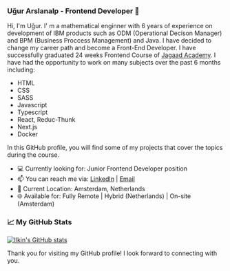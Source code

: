 ### Uğur Arslanalp - Frontend Developer 👋

Hi, I'm Uğur. I' m a mathematical enginner with 6 years of experience on development of IBM products such as ODM (Operational Decison Manager) and BPM (Business Proccess Management) and Java. I have decided to change my career path and become a Front-End Developer. I have successfully graduated 24 weeks Frontend Course of [Jagaad Academy](https://academy.jagaad.com/). I have had the opportunity to work on many subjects over the past 6 months including:

* HTML
* CSS
* SASS
* Javascript
* Typescript
* React, Reduc-Thunk
* Next.js
* Docker

In this GitHub profile, you will find some of my projects that cover the topics during the course.
* 💻 Currently looking for: Junior Frontend Developer position
* 📫 You can reach me via: [LinkedIn](https://www.linkedin.com/in/ugur-arslanalp/) | [Email](mailto:ugurarslanalp@gmail.com)
* 📍 Current Location: Amsterdam, Netherlands
* 🌐 Available for: Fully Remote | Hybrid (Netherlands) | On-site (Amsterdam)

### 📈 My GitHub Stats

[![Ilkin's GitHub stats](https://github-readme-stats.vercel.app/api?username=ugur-arslanalp&count_private=true&show_icons=true&theme=dark)](https://github.com/ugur-arslanalp/github-readme-stats)

Thank you for visiting my GitHub profile! I look forward to connecting with you.
